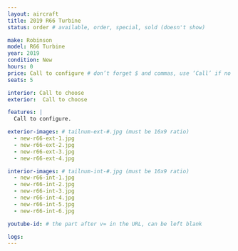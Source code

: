 ```yaml
---
layout: aircraft
title: 2019 R66 Turbine
status: order # available, order, special, sold (doesn't show)

make: Robinson
model: R66 Turbine
year: 2019
condition: New
hours: 0
price: Call to configure # don’t forget $ and commas, use ‘Call’ if no price listed
seats: 5

interior: Call to choose
exterior:  Call to choose

features: |
  Call to configure.

exterior-images: # tailnum-ext-#.jpg (must be 16x9 ratio)
  - new-r66-ext-1.jpg
  - new-r66-ext-2.jpg
  - new-r66-ext-3.jpg
  - new-r66-ext-4.jpg

interior-images: # tailnum-int-#.jpg (must be 16x9 ratio)
  - new-r66-int-1.jpg
  - new-r66-int-2.jpg
  - new-r66-int-3.jpg
  - new-r66-int-4.jpg
  - new-r66-int-5.jpg
  - new-r66-int-6.jpg

youtube-id: # the part after v= in the URL, can be left blank

logs:
---
```

